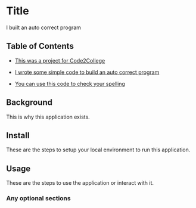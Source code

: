 # Title

I built an auto correct program

## Table of Contents

- [This was a project for Code2College](#background)

- [I wrote some simple code to build an auto correct program](#install)

- [You can use this code to check your spelling](#usage)

## Background

This is why this application exists.

## Install

These are the steps to setup your local environment to run this application.

## Usage

These are the steps to use the application or interact with it.

### Any optional sections